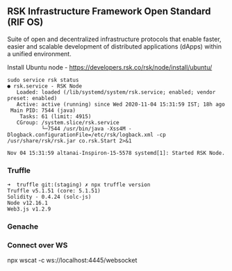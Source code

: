 ## RSK Infrastructure Framework Open Standard (RIF OS) 

Suite of open and decentralized infrastructure protocols that enable faster, easier and scalable development of distributed applications (dApps) within a unified environment.


Install Ubuntu node - https://developers.rsk.co/rsk/node/install/ubuntu/
```shell script
sudo service rsk status
● rsk.service - RSK Node
   Loaded: loaded (/lib/systemd/system/rsk.service; enabled; vendor preset: enabled)
   Active: active (running) since Wed 2020-11-04 15:31:59 IST; 18h ago
 Main PID: 7544 (java)
    Tasks: 61 (limit: 4915)
   CGroup: /system.slice/rsk.service
           └─7544 /usr/bin/java -Xss4M -Dlogback.configurationFile=/etc/rsk/logback.xml -cp /usr/share/rsk/rsk.jar co.rsk.Start 2>&1

Nov 04 15:31:59 altanai-Inspiron-15-5578 systemd[1]: Started RSK Node.
```


### Truffle

```shell script
➜  truffle git:(staging) ✗ npx truffle version
Truffle v5.1.51 (core: 5.1.51)
Solidity - 0.4.24 (solc-js)
Node v12.16.1
Web3.js v1.2.9
```

### Genache 


### Connect over WS 

npx wscat -c ws://localhost:4445/websocket